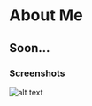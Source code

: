 # About Me

## Soon...

### Screenshots

![alt text](https://raw.githubusercontent.com/Kadantte/About/master/Screenshots/me.kadantte.ga.png "1")
